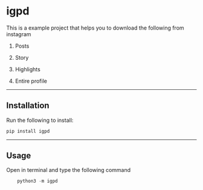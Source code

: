 # igpd

This is a example project that helps you to download the following from instagram

1. Posts

2. Story

3. Highlights

4. Entire profile

<hr />

## Installation

Run the following to install:

```python
pip install igpd
```
<hr />

## Usage

Open in terminal and type the following command

```python
	python3 -m igpd
```


